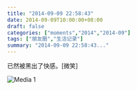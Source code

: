 ```yaml
---
title: "2014-09-09 22:58:43"
date: 2014-09-09T10:00:00+08:00
draft: false
categories: ["moments","2014","2014-09"]
tags: ["朋友圈","生活记录"]
summary: "2014-09-09 22:58:43..."
---
```


已然被黑出了快感。[微笑]

![Media 1](/Moments/photos/2014-09-09/201409092258430.jpg)

